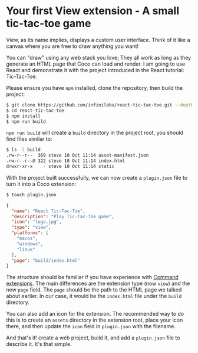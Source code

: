 # Your first View extension - A small tic-tac-toe game

View, as its name implies, displays a custom user interface.
Think of it like a canvas where you are free to draw anything you want!

You can "draw" using any web stack you love; They all work as long as they
generate an HTML page that Coco can load and render. I am going to use React 
and demonstrate it with the project introduced in the React tutorial: Tic-Tac-Toe.

Please ensure you have `npm` installed, clone the repository, then build the 
project:

```sh
$ git clone https://github.com/infinilabs/react-tic-tac-toe.git --depth 1
$ cd react-tic-tac-toe
$ npm install
$ npm run build
```

`npm run build` will create a `build` directory in the project root, you should
find files similar to:

```sh
$ ls -l build
.rw-r--r--  369 steve 10 Oct 11:14 asset-manifest.json
.rw-r--r--@ 322 steve 10 Oct 11:14 index.html
drwxr-xr-x    - steve 10 Oct 11:14 static
```

With the project built successfully, we can now create a `plugin.json` file to 
turn it into a Coco extension:

```sh
$ touch plugin.json
```

```json
{
  "name": "React Tic-Tac-Toe",
  "description": "Play Tic-Tac-Toe game",
  "icon": "logo.jpg",
  "type": "view",
  "platforms": [
    "macos",
    "windows",
    "linux"
  ],
  "page": "build/index.html"
}
```

The structure should be familiar if you have experience with [Command extensions][cmd_ext_tutorial]. 
The main differences are the extension type (now `view`) and the new `page` field. 
The `page` should be the path to the HTML page we talked about earlier. In our case, it would 
be the `index.html` file under the `build` directory.

You can also add an icon for the extension. The recommended way to do this is 
to create an `assets` directory in the extension root, place your icon there, 
and then update the `icon` field in `plugin.json` with the filename.

And that's it! create a web project, build it, and add a `plugin.json` file to 
describe it. It's that simple.

[cmd_ext_tutorial]: ./your_first_command_extension_Spotify_Control.md